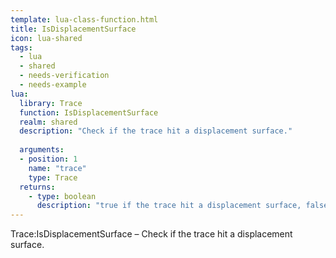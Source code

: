 ```yaml
---
template: lua-class-function.html
title: IsDisplacementSurface
icon: lua-shared
tags:
  - lua
  - shared
  - needs-verification
  - needs-example
lua:
  library: Trace
  function: IsDisplacementSurface
  realm: shared
  description: "Check if the trace hit a displacement surface."
  
  arguments:
  - position: 1
    name: "trace"
    type: Trace
  returns:
    - type: boolean
      description: "true if the trace hit a displacement surface, false otherwise."
---
```


<div class="lua__search__keywords">
Trace:IsDisplacementSurface &#x2013; Check if the trace hit a displacement surface.
</div>
